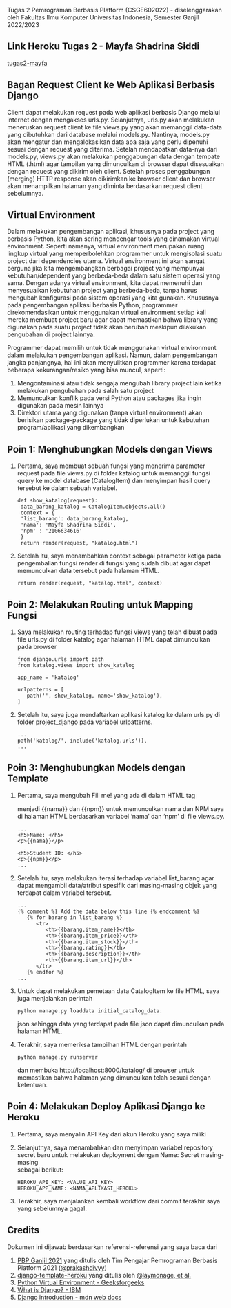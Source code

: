 Tugas 2 Pemrograman Berbasis Platform (CSGE602022) - diselenggarakan oleh Fakultas Ilmu Komputer Universitas Indonesia, Semester Ganjil 2022/2023

## Link Heroku Tugas 2 - Mayfa Shadrina Siddi
[tugas2-mayfa](https://tugas2-mayfa.herokuapp.com/katalog/)

## Bagan Request Client ke Web Aplikasi Berbasis Django

Client dapat melakukan request pada web aplikasi berbasis Django melalui internet dengan mengakses urls.py. Selanjutnya, urls.py akan melakukan meneruskan request client ke file views.py yang akan memanggil data-data yang dibutuhkan dari database melalui models.py. Nantinya, models.py akan mengatur dan mengalokasikan data apa saja yang perlu dipenuhi sesuai dengan request yang diterima. Setelah mendapatkan data-nya dari models.py, views.py akan melakukan penggabungan data dengan tempate HTML (<filename>.html) agar tampilan yang dimunculkan di browser dapat disesuaikan dengan request yang dikirim oleh client. Setelah proses penggabungan (merging) HTTP response akan dikirimkan ke browser client dan browser akan menampilkan halaman yang diminta berdasarkan request client sebelumnya.

## Virtual Environment

Dalam melakukan pengembangan aplikasi, khususnya pada project yang berbasis Python, kita akan sering mendengar tools yang dinamakan virtual environment. Seperti namanya, virtual environment merupakan ruang lingkup virtual yang memperbolehkan programmer untuk mengisolasi suatu project dari dependencies utama. Virtual environment ini akan sangat berguna jika kita mengembangkan berbagai project yang mempunyai kebutuhan/dependent yang berbeda-beda dalam satu sistem operasi yang sama. Dengan adanya virtual environment, kita dapat memenuhi dan menyesuaikan kebutuhan project yang berbeda-beda, tanpa harus mengubah konfigurasi pada sistem operasi yang kita gunakan. Khususnya pada pengembangan aplikasi berbasis Python, programmer direkomendasikan untuk menggunakan virtual environment setiap kali mereka membuat project baru agar dapat memastikan bahwa library yang digunakan pada suatu project tidak akan berubah meskipun dilakukan pengubahan di project lainnya.

Programmer dapat memilih untuk tidak menggunakan virtual environment dalam melakukan pengembangan aplikasi. Namun, dalam pengembangan jangka panjangnya, hal ini akan menyulitkan programmer karena terdapat beberapa kekurangan/resiko yang bisa muncul, seperti:
1. Mengontaminasi atau tidak sengaja mengubah library project lain ketika melakukan pengubahan pada salah satu project
2. Memunculkan konflik pada versi Python atau packages jika ingin digunakan pada mesin lainnya
3. Direktori utama yang digunakan (tanpa virtual environment) akan berisikan package-package yang tidak diperlukan untuk kebutuhan program/aplikasi yang dikembangkan

## Poin 1: Menghubungkan Models dengan Views

1. Pertama, saya membuat sebuah fungsi yang menerima parameter request pada file views.py di folder katalog untuk memanggil fungsi query ke
   model database (CatalogItem) dan menyimpan hasil query tersebut ke dalam sebuah variabel.

   ```shell
   def show_katalog(request):
    data_barang_katalog = CatalogItem.objects.all()
    context = {
    'list_barang': data_barang_katalog,
    'nama': 'Mayfa Shadrina Siddi',
    'npm' : '2106634616'
    }
    return render(request, "katalog.html")
   ```

2. Setelah itu, saya menambahkan context sebagai parameter ketiga pada pengembalian fungsi render di fungsi yang sudah dibuat agar dapat  
   memunculkan data tersebut pada halaman HTML.

   ```shell
   return render(request, "katalog.html", context)
   ```

## Poin 2: Melakukan Routing untuk Mapping Fungsi

1. Saya melakukan routing terhadap fungsi views yang telah dibuat pada file urls.py di folder katalog agar halaman HTML dapat dimunculkan pada 
   browser

   ```shell
   from django.urls import path
   from katalog.views import show_katalog

   app_name = 'katalog'

   urlpatterns = [
      path('', show_katalog, name='show_katalog'),
   ]
   ```

2. Setelah itu, saya juga mendaftarkan aplikasi katalog ke dalam urls.py di folder project_django pada variabel urlpatterns.

   ```shell
   ...
   path('katalog/', include('katalog.urls')),
   ...
   ```

## Poin 3: Menghubungkan Models dengan Template

1. Pertama, saya mengubah Fill me! yang ada di dalam HTML tag <p> menjadi {{nama}} dan {{npm}} untuk memunculkan nama dan NPM saya di halaman 
   HTML berdasarkan variabel ‘nama’ dan ‘npm’ di file views.py. 

   ```shell
   ...
   <h5>Name: </h5>
   <p>{{nama}}</p>

   <h5>Student ID: </h5>
   <p>{{npm}}</p>
   ...
   ```

2. Setelah itu, saya melakukan iterasi terhadap variabel list_barang agar dapat mengambil data/atribut spesifik dari masing-masing objek yang 
   terdapat dalam variabel tersebut.

   ```shell
   ...
   {% comment %} Add the data below this line {% endcomment %}
      {% for barang in list_barang %}
         <tr>
            <th>{{barang.item_name}}</th>
            <th>{{barang.item_price}}</th>
            <th>{{barang.item_stock}}</th>
            <th>{{barang.rating}}</th>
            <th>{{barang.description}}</th>
            <th>{{barang.item_url}}</th>
         </tr>
      {% endfor %}
   ...
   ```

3. Untuk dapat melakukan pemetaan data CatalogItem ke file HTML, saya juga menjalankan perintah 

   ```shell
   python manage.py loaddata initial_catalog_data.
   ```

   json sehingga data yang terdapat pada file json dapat dimunculkan pada halaman HTML.

4. Terakhir, saya memeriksa tampilhan HTML dengan perintah 

   ```shell
   python manage.py runserver
   ```
   dan membuka http://localhost:8000/katalog/ di browser untuk memastikan bahwa halaman yang dimunculkan telah sesuai dengan ketentuan.

## Poin 4: Melakukan Deploy Aplikasi Django ke Heroku

1. Pertama, saya menyalin API Key dari akun Heroku yang saya miliki 

2. Selanjutnya, saya menambahkan dan menyimpan variabel repository secret baru untuk melakukan deployment dengan Name: Secret masing-masing  
   sebagai berikut:

    ```shell
   HEROKU_API_KEY: <VALUE_API_KEY>
   HEROKU_APP_NAME: <NAMA_APLIKASI_HEROKU>
   ```

3. Terakhir, saya menjalankan kembali workflow dari commit terakhir saya yang sebelumnya gagal.

## Credits

Dokumen ini dijawab berdasarkan referensi-referensi yang saya baca dari 
1. [PBP Ganjil 2021](https://gitlab.com/PBP-2021/pbp-lab) yang ditulis oleh Tim Pengajar Pemrograman Berbasis Platform 2021 ([@prakashdivyy](https://gitlab.com/prakashdivyy))
2. [django-template-heroku](https://github.com/laymonage/django-template-heroku) yang ditulis oleh [@laymonage, et al.](https://github.com/laymonage)
3. [Python Virtual Environment - Geeksforgeeks](https://www.geeksforgeeks.org/python-virtual-environment/#:~:text=A%20virtual%20environment%20is%20a,of%20the%20Python%20developers%20use.)
4. [What is Django? - IBM](https://www.ibm.com/cloud/learn/django-explained)
5. [Django introduction - mdn web docs](https://developer.mozilla.org/en-US/docs/Learn/Server-side/Django/Introduction)